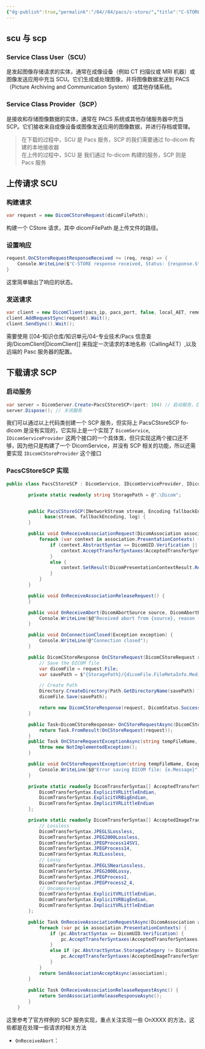 ```yaml
---
{"dg-publish":true,"permalink":"/04//04/pacs/c-store/","title":"C-STORE","tags":["医学软件开发","dicom","fo-dicom","pacs"]}
---
```



## scu 与 scp

### Service Class User（SCU）

是发起图像存储请求的实体，通常在成像设备（例如 CT 扫描仪或 MRI 机器）或图像发送应用中充当 SCU。它们生成或处理图像，并将图像数据发送到 PACS（Picture Archiving and Communication System）或其他存储系统。

### Service Class Provider（SCP）

是接收和存储图像数据的实体，通常在 PACS 系统或其他存储服务器中充当 SCP。它们接收来自成像设备或图像发送应用的图像数据，并进行存档或管理。

> 在下载的过程中，SCU 是 Pacs 服务，SCP 的我们需要通过 fo-dicom 构建的本地接收器  
> 在上传的过程中，SCU 是 我们通过 fo-dicom 构建的服务，SCP 则是 Pacs 服务

## 上传请求 SCU

### 构建请求

```csharp
var request = new DicomCStoreRequest(dicomFilePath);
```

构建一个 CStore 请求，其中 dicomFilePath 是上传文件的路径。

### 设置响应

```csharp
request.OnCStoreRequestResponseReceived += (req, resp) => {
	Console.WriteLine($"C-STORE response received, Status: {response.Status}");
}
```

这里简单输出了响应的状态。

### 发送请求

```csharp
var client = new DicomClient(pacs_ip, pacs_port, false, local_AET, remote_AET);
client.AddRequestSync(request).Wait();
client.SendSync().Wait();
```

需要使用 [[04-知识仓库/知识单元/04-专业技术/Pacs 信息查询/DicomClient\|DicomClient]] 来指定一次请求的本地名称（CallingAET）,以及远端的 Pasc 服务器的配置。

## 下载请求 SCP

### 启动服务

```csharp
var server = DicomServer.Create<PacsCStoreSCP>(port: 104) // 启动服务，在104端口上
server.Dispose(); // 关闭服务
```

我们可以通过以上代码类创建一个 SCP 服务，但实际上 PacsCStoreSCP fo-dicom 是没有实现的，它实际上是一个实现了 `DicomService`, `IDicomServiceProvider` 这两个接口的一个具体类，但只实现这两个接口还不够，因为他只是构建了一个 DicomService，并没有 SCP 相关的功能，所以还需要实现 `IDicomCStoreProvider` 这个接口

### PacsCStoreSCP 实现

```csharp
public class PacsCStoreSCP : DicomService, IDicomServiceProvider, IDicomCStoreProvider {

        private static readonly string StoragePath = @".\Dicom";


        public PacsCStoreSCP(INetworkStream stream, Encoding fallbackEncoding, Logger log)
            : base(stream, fallbackEncoding, log) {
        }

        public void OnReceiveAssociationRequest(DicomAssociation association) {
            foreach (var context in association.PresentationContexts) {
                if (context.AbstractSyntax == DicomUID.Verification || context.AbstractSyntax.StorageCategory != DicomStorageCategory.None) {
                    context.AcceptTransferSyntaxes(AcceptedTransferSyntaxes);
                }
                else {
					context.SetResult(DicomPresentationContextResult.RejectAbstractSyntaxNotSupported);
                }
            }
        }

        public void OnReceiveAssociationReleaseRequest() {
        }

        public void OnReceiveAbort(DicomAbortSource source, DicomAbortReason reason) {
            Console.WriteLine($@"Received abort from {source}, reason {reason}");
        }

        public void OnConnectionClosed(Exception exception) {
            Console.WriteLine(@"Connection closed");
        }

        public DicomCStoreResponse OnCStoreRequest(DicomCStoreRequest request) {
            // Save the DICOM file
            var dicomFile = request.File;
            var savePath = $"{StoragePath}/{dicomFile.FileMetaInfo.MediaStorageSOPInstanceUID.UID}.dcm";

            // Create Path
            Directory.CreateDirectory(Path.GetDirectoryName(savePath) ?? string.Empty);
            dicomFile.Save(savePath);

            return new DicomCStoreResponse(request, DicomStatus.Success);
        }

        public Task<DicomCStoreResponse> OnCStoreRequestAsync(DicomCStoreRequest request) {
            return Task.FromResult(OnCStoreRequest(request));
        }
        public Task OnCStoreRequestExceptionAsync(string tempFileName, Exception e) {
            throw new NotImplementedException();
        }

        public void OnCStoreRequestException(string tempFileName, Exception e) {
            Console.WriteLine($@"Error saving DICOM file: {e.Message}");
        }

        private static readonly DicomTransferSyntax[] AcceptedTransferSyntaxes = {
            DicomTransferSyntax.ExplicitVRLittleEndian,
            DicomTransferSyntax.ExplicitVRBigEndian,
            DicomTransferSyntax.ImplicitVRLittleEndian
        };

        private static readonly DicomTransferSyntax[] AcceptedImageTransferSyntaxes = {
            // Lossless
            DicomTransferSyntax.JPEGLSLossless,
            DicomTransferSyntax.JPEG2000Lossless,
            DicomTransferSyntax.JPEGProcess14SV1,
            DicomTransferSyntax.JPEGProcess14,
            DicomTransferSyntax.RLELossless,
            // Lossy
            DicomTransferSyntax.JPEGLSNearLossless,
            DicomTransferSyntax.JPEG2000Lossy,
            DicomTransferSyntax.JPEGProcess1,
            DicomTransferSyntax.JPEGProcess2_4,
            // Uncompressed
            DicomTransferSyntax.ExplicitVRLittleEndian,
            DicomTransferSyntax.ExplicitVRBigEndian,
            DicomTransferSyntax.ImplicitVRLittleEndian
        };

        public Task OnReceiveAssociationRequestAsync(DicomAssociation association) {
            foreach (var pc in association.PresentationContexts) {
                if (pc.AbstractSyntax == DicomUID.Verification) {
                    pc.AcceptTransferSyntaxes(AcceptedTransferSyntaxes);
                }
                else if (pc.AbstractSyntax.StorageCategory != DicomStorageCategory.None) {
                    pc.AcceptTransferSyntaxes(AcceptedImageTransferSyntaxes);
                }
            }
            return SendAssociationAcceptAsync(association);
        }
        
        public Task OnReceiveAssociationReleaseRequestAsync() {
            return SendAssociationReleaseResponseAsync();
        }
    }
```

这里参考了官方样例的 SCP 服务实现，重点关注实现一些 OnXXXX 的方法，这些都是在处理一些请求的相关方法

- `OnReceiveAbort`：
